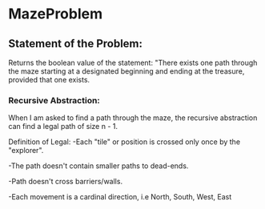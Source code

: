 # MazeProblem

## Statement of the Problem:
Returns the boolean value of the statement:
"There exists one path through the maze
starting at a designated beginning
and ending at the treasure, provided that one exists.

### Recursive Abstraction:
When I am asked to find a path through the maze,
the recursive abstraction can find a legal path of size n - 1.

Definition of Legal:
  -Each "tile" or position is crossed only once by the "explorer".
 
  -The path doesn't contain smaller paths to dead-ends.
  
  -Path doesn't cross barriers/walls.
  
  -Each movement is a cardinal direction, i.e North, South, West, East
